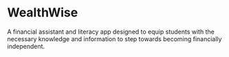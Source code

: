 # WealthWise
A financial assistant and literacy app designed to equip students with the necessary knowledge and information to step towards becoming financially independent.

